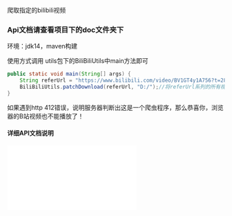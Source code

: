 爬取指定的bilibili视频

### Api文档请查看项目下的doc文件夹下

环境：jdk14，maven构建

使用方式调用 utils包下的BiliBiliUtils中main方法即可

```java
public static void main(String[] args) {
    String referUrl = "https://www.bilibili.com/video/BV1GT4y1A756?t=284&p=6";//视频页面的播放页面
    BiliBiliUtils.patchDownload(referUrl, "D:/");//将referUrl系列的所有视频存到D:/ 保存的路径
}
```
如果遇到http 412错误，说明服务器判断出这是一个爬虫程序，那么恭喜你，浏览器的B站视频也不能播放了！

#### 详细API文档说明
![api文档](./doc/bilibili-Api文档.md)
